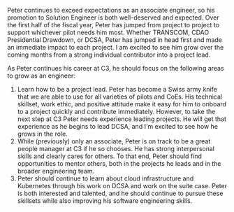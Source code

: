 Peter continues to exceed expectations as an associate engineer, so his promotion to Solution Engineer is both well-deserved and expected. Over the first half of the fiscal year, Peter has jumped from project to project to support whichever pilot needs him most. Whether TRANSCOM, CDAO Presidential Drawdown, or DCSA, Peter has jumped in head first and made an immediate impact to each project. I am excited to see him grow over the coming months from a strong individual contributor into a project lead.

As Peter continues his career at C3, he should focus on the following areas to grow as an engineer:

1. Learn how to be a project lead. Peter has become a Swiss army knife that we are able to use for all varieties of pilots and CoEs. His technical skillset, work ethic, and positive attitude make it easy for him to onboard to a project quickly and contribute immediately. However, to take the next step at C3 Peter needs experience leading projects. He will get that experience as he begins to lead DCSA, and I'm excited to see how he grows in the role.
2. While (previously) only an associate, Peter is on track to be a great people manager at C3 if he so chooses. He has strong interpersonal skills and clearly cares for others. To that end, Peter should find opportunities to mentor others, both in the projects he leads and in the broader engineering team.
3. Peter should continue to learn about cloud infrastructure and Kubernetes through his work on DCSA and work on the suite case. Peter is both interested and talented, and he should continue to pursue these skillsets while also improving his software engineering skills.